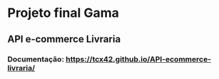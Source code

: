 # Projeto final Gama
## API e-commerce Livraria
### Documentação: https://tcx42.github.io/API-ecommerce-livraria/
